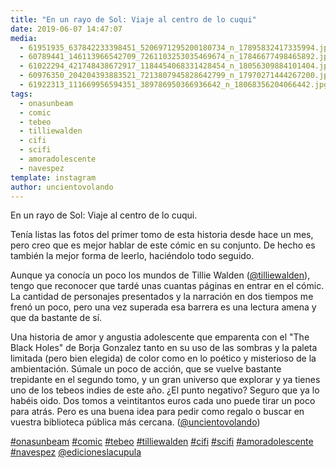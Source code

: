 ```yaml
---
title: "En un rayo de Sol: Viaje al centro de lo cuqui"
date: 2019-06-07 14:47:07
media: 
  - 61951935_637842233398451_5206971295200180734_n_17895832417335994.jpg
  - 60789441_146113966542709_7261103253035469674_n_17846677498465892.jpg
  - 61022294_421748438672917_1184454068331428454_n_18056309884101404.jpg
  - 60976350_204204393883521_7213807945828642799_n_17970271444267200.jpg
  - 61922313_111669956594351_389786950366936642_n_18068356204066442.jpg
tags: 
  - onasunbeam
  - comic
  - tebeo
  - tilliewalden
  - cifi
  - scifi
  - amoradolescente
  - navespez
template: instagram
author: uncientovolando
---
```


En un rayo de Sol: Viaje al centro de lo cuqui.

Tenía listas las fotos del primer tomo de esta historia desde hace un mes, pero creo que es mejor hablar de este cómic en su conjunto. De hecho es también la mejor forma de leerlo, haciéndolo todo seguido.

Aunque ya conocía un poco los mundos de Tillie Walden ([@tilliewalden](https://instagram.com/tilliewalden)), tengo que reconocer que tardé unas cuantas páginas en entrar en el cómic. La cantidad de personajes presentados y la narración en dos tiempos me frenó un poco, pero una vez superada esa barrera es una lectura amena y que da bastante de sí.

Una historia de amor y angustia adolescente que emparenta con el "The Black Holes" de Borja Gonzalez tanto en su uso de las sombras y la paleta limitada (pero bien elegida) de color como en lo poético y misterioso de la ambientación. Súmale un poco de acción, que se vuelve bastante trepidante en el segundo tomo, y un gran universo que explorar y ya tienes uno de los tebeos indies de este año. ¿El punto negativo? Seguro que ya lo habéis oido. Dos tomos a veintitantos euros cada uno puede tirar un poco para atrás. Pero es una buena idea para pedir como regalo o buscar en vuestra biblioteca pública más cercana. ([@uncientovolando](https://instagram.com/uncientovolando))

[#onasunbeam](/tags/onasunbeam) [#comic](/tags/comic) [#tebeo](/tags/tebeo) [#tilliewalden](/tags/tilliewalden) [#cifi](/tags/cifi) [#scifi](/tags/scifi) [#amoradolescente](/tags/amoradolescente) [#navespez](/tags/navespez) [@edicioneslacupula](https://instagram.com/edicioneslacupula)

